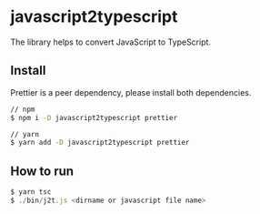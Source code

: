 # javascript2typescript

The library helps to convert JavaScript to TypeScript.


## Install

Prettier is a peer dependency, please install both dependencies.

```sh
// npm
$ npm i -D javascript2typescript prettier

// yarn
$ yarn add -D javascript2typescript prettier
```

## How to run

```js
$ yarn tsc
$ ./bin/j2t.js <dirname or javascript file name>
```
